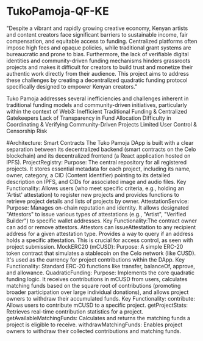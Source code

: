 # TukoPamoja-QF-KE

"Despite a vibrant and rapidly growing creative economy, Kenyan artists and content creators face significant barriers to sustainable income, fair compensation, and equitable access to funding. Centralized platforms often impose high fees and opaque policies, while traditional grant systems are bureaucratic and prone to bias. Furthermore, the lack of verifiable digital identities and community-driven funding mechanisms hinders grassroots projects and makes it difficult for creators to build trust and monetize their authentic work directly from their audience. This project aims to address these challenges by creating a decentralized quadratic funding protocol specifically designed to empower Kenyan creators."

Tuko Pamoja addresses several inefficiencies and challenges inherent in traditional funding models and community-driven initiatives, particularly within the context of Web3:
Inefficient Traditional Funding & Centralized Gatekeepers
Lack of Transparency in Fund Allocation
Difficulty in Coordinating & Verifying Community-Driven Projects
Limited User Control & Censorship Risk

#Architecture: Smart Contracts
The Tuko Pamoja DApp is built with a clear separation between its decentralized backend (smart contracts on the Celo blockchain) and its decentralized frontend (a React application hosted on IPFS).
ProjectRegistry:
Purpose: The central repository for all registered projects. It stores essential metadata for each project, including its name, owner, category, a CID (Content Identifier) pointing to its detailed description on IPFS, and CIDs for associated image and audio files.
Key Functionality: Allows users (who meet specific criteria, e.g., holding an 'Artist' attestation) to register new projects and provides functions to retrieve project details and lists of projects by owner.
AttestationService:
Purpose: Manages on-chain reputation and identity. It allows designated "Attestors" to issue various types of attestations (e.g., "Artist", "Verified Builder") to specific wallet addresses.
Key Functionality:The contract owner can add or remove attestors.
Attestors can issueAttestation to any recipient address for a given attestation type.
Provides a way to query if an address holds a specific attestation. This is crucial for access control, as seen with project submission.
MockERC20 (mCUSD):
Purpose: A simple ERC-20 token contract that simulates a stablecoin on the Celo network (like CUSD). It's used as the currency for project contributions within the DApp.
Key Functionality: Standard ERC-20 functions like transfer, balanceOf, approve, and allowance.
QuadraticFunding:
Purpose: Implements the core quadratic funding logic. It receives contributions in mCUSD from users, calculates matching funds based on the square root of contributions (promoting broader participation over large individual donations), and allows project owners to withdraw their accumulated funds.
Key Functionality:
contribute: Allows users to contribute mCUSD to a specific project.
getProjectStats: Retrieves real-time contribution statistics for a project.
getAvailableMatchingFunds: Calculates and returns the matching funds a project is eligible to receive.
withdrawMatchingFunds: Enables project owners to withdraw their collected contributions and matching funds.

